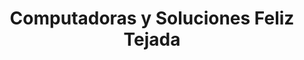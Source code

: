 ---
title: "Computadoras y Soluciones Feliz Tejada"
url: /santo-domingo-oeste/computadoras-y-soluciones-feliz-tejada/
shop: radiotecnia
---
